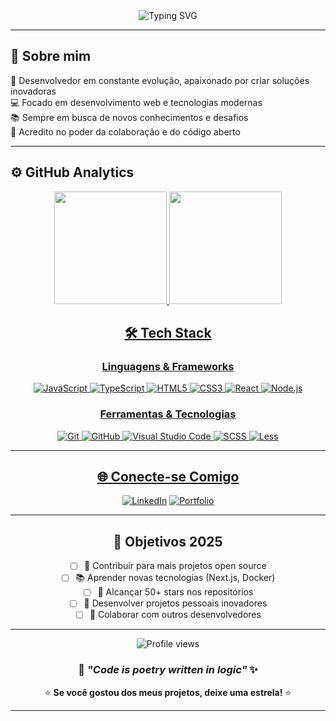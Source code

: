 <div align="center">
  <img src="https://readme-typing-svg.herokuapp.com/?color=f75c7e&size=35&center=true&vCenter=true&width=1000&lines=Olá+Paulo+aqui+!+👋+Seja+Bem-vindo+ao+meu+perfil!;Desenvolvedor+apaixonado+por+tecnologia;Sempre+aprendendo+algo+novo!+📚" alt="Typing SVG" />
</div>


---

## 🚀 Sobre mim

🎯 Desenvolvedor em constante evolução, apaixonado por criar soluções inovadoras  
💻 Focado em desenvolvimento web e tecnologias modernas  
📚 Sempre em busca de novos conhecimentos e desafios  
🌟 Acredito no poder da colaboração e do código aberto  

---

## ⚙️ GitHub Analytics

<div align="center">
  <a href="https://github.com/PRCatarino"/>
  <img height="180em" src="https://github-readme-stats.vercel.app/api?username=PRCatarino&show_icons=true&theme=tokyonight&include_all_commits=true&count_private=true"/>
  <img height="180em" src="https://github-readme-stats.vercel.app/api/top-langs/?username=PRCatarino&layout=compact&langs_count=6&theme=tokyonight"/>
<div/>



## 🛠️ Tech Stack

### **Linguagens & Frameworks**
![JavaScript](https://img.shields.io/badge/-JavaScript-05122A?style=for-the-badge&logo=javascript)
![TypeScript](https://img.shields.io/badge/-TypeScript-05122A?style=for-the-badge&logo=typescript)
![HTML5](https://img.shields.io/badge/-HTML5-05122A?style=for-the-badge&logo=html5)
![CSS3](https://img.shields.io/badge/-CSS3-05122A?style=for-the-badge&logo=css3&logoColor=1572B6)
![React](https://img.shields.io/badge/-React-05122A?style=for-the-badge&logo=react)
![Node.js](https://img.shields.io/badge/-Node.js-05122A?style=for-the-badge&logo=node.js)

### **Ferramentas & Tecnologias**
![Git](https://img.shields.io/badge/-Git-05122A?style=for-the-badge&logo=git)
![GitHub](https://img.shields.io/badge/-GitHub-05122A?style=for-the-badge&logo=github)
![Visual Studio Code](https://img.shields.io/badge/-VS%20Code-05122A?style=for-the-badge&logo=visual-studio-code&logoColor=007ACC)
![SCSS](https://img.shields.io/badge/-SCSS-05122A?style=for-the-badge&logo=sass)
![Less](https://img.shields.io/badge/-Less-05122A?style=for-the-badge&logo=less)

---

## 🌐 Conecte-se Comigo

<div align="center">
  
[![LinkedIn](https://img.shields.io/badge/-LinkedIn-0077B5?style=for-the-badge&logo=linkedin&logoColor=white)](https://www.linkedin.com/in/paulo-catarino/)
[![Portfolio](https://img.shields.io/badge/-Portfolio-FF7139?style=for-the-badge&logo=firefox&logoColor=white)](https://PauloCarino.dev)

</div>

---

## 🎯 Objetivos 2025

- [ ] 🚀 Contribuir para mais projetos open source
- [ ] 📚 Aprender novas tecnologias (Next.js, Docker)
- [ ] 🌟 Alcançar 50+ stars nos repositórios
- [ ] 💼 Desenvolver projetos pessoais inovadores
- [ ] 🤝 Colaborar com outros desenvolvedores

---

<div align="center">
  <img src="https://komarev.com/ghpvc/?username=PauloCarino&label=Profile%20views&color=0e75b6&style=flat" alt="Profile views" />
  
  ### 💭 _"Code is poetry written in logic"_ ✨
  
  ⭐ **Se você gostou dos meus projetos, deixe uma estrela!** ⭐
</div>

---

